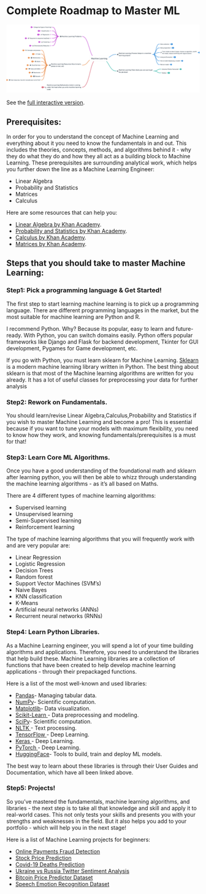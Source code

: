 # Complete Roadmap to Master ML


![2020 machine learning roadmap overview](https://raw.githubusercontent.com/mrdbourke/machine-learning-roadmap/master/2020-ml-roadmap-overview.png?token=AD7ZOCOIG7IZXHDL63W6RZK7A3B6I)

See the [full interactive version](https://whimsical.com/machine-learning-roadmap-2020-CA7f3ykvXpnJ9Az32vYXva).

## Prerequisites:

In order for you to understand the concept of Machine Learning and everything about it  you need to know the fundamentals in and out. This includes the theories, concepts, methods, and algorithms behind it - why they do what they do and how they all act as a building block to Machine Learning. These prerequisites are surrounding analytical work, which helps you further down the line as a Machine Learning Engineer: 

- Linear Algebra
- Probability and Statistics 
- Matrices 
- Calculus 

Here are some resources that can help you:
- [Linear Algebra by Khan Academy](https://www.khanacademy.org/math/linear-algebra).
- [Probability and Statistics by Khan Academy](https://www.khanacademy.org/math/statistics-probability).
- [Calculus by Khan Academy](https://www.khanacademy.org/math/multivariable-calculus).
- [Matrices by Khan Academy](https://www.khanacademy.org/math/algebra-home/alg-matrices).


## Steps that you should take to master Machine Learning:

### Step1: Pick a programming language & Get Started!

The first step to start learning machine learning is to pick up a programming language. There are different programming languages in the market, but the most suitable for machine learning are Python and R.

I recommend Python. Why? Because its popular, easy to learn and future-ready.
With Python, you can switch domains easily. Python offers popular frameworks like Django and Flask for backend development, Tkinter for GUI development, Pygames for Game development, etc.

If you go with Python, you must learn sklearn for Machine Learning. [Sklearn](https://scikit-learn.org/stable/) is a modern machine learning library written in Python. 
The best thing about sklearn is that most of the Machine learning algorithms are written for you already. It has a lot of useful classes for preprocessing your data for further analysis


### Step2: Rework on Fundamentals.

You should learn/revise Linear Algebra,Calculus,Probability and Statistics if you wish to master Machine Learning and become a pro!
This is essential because if you want to tune your models with maximum flexibility, you need to know how they work, and knowing fundamentals/prerequisites is a must for that!


### Step3: Learn Core ML Algorithms.

Once you have a good understanding of the foundational math and sklearn after learning python, you will then be able to whizz through understanding the machine learning algorithms - as it’s all based on Maths.


There are 4 different types of machine learning algorithms:
- Supervised learning
- Unsupervised learning
- Semi-Supervised learning
- Reinforcement learning

The type of machine learning algorithms that you will frequently work with and are very popular are:

- Linear Regression
- Logistic Regression
- Decision Trees
- Random forest
- Support Vector Machines (SVM’s)
- Naive Bayes
- KNN classification
- K-Means
- Artificial neural networks (ANNs)
- Recurrent neural networks (RNNs)

### Step4: Learn Python Libraries.

As a Machine Learning engineer, you will spend a lot of your time building algorithms and applications. Therefore, you need to understand the libraries that help build these. Machine Learning libraries are a collection of functions that have been created to help develop machine learning applications - through their prepackaged functions. 

Here is a list of the most well-known and used libraries: 

- [Pandas](https://pandas.pydata.org/docs/user_guide/index.html#user-guide)- Managing tabular data.
- [NumPy](https://numpy.org/learn/)- Scientific computation.
- [Matplotlib](https://matplotlib.org/stable/tutorials/index)- Data visualization.
- [Scikit-Learn ](https://scikit-learn.org/stable/user_guide.html)- Data preprocessing and modeling.
- [SciPy](https://docs.scipy.org/doc/scipy/tutorial/index.html#user-guide)- Scientific computation.
- [NLTK ](https://www.nltk.org/)- Text processing.
- [TensorFlow ](https://www.tensorflow.org/learn)- Deep Learning.
- [Keras ](https://keras.io/guides/)- Deep Learning.
- [PyTorch ](https://pytorch.org/docs/stable/index.html)- Deep Learning.
- [HuggingFace](https://huggingface.co/)- Tools to build, train and deploy ML models.

The best way to learn about these libraries is through their User Guides and Documentation, which have all been linked above. 


### Step5: Projects!

So you’ve mastered the fundamentals, machine learning algorithms, and libraries - the next step is to take all that knowledge and skill and apply it to real-world cases. This not only tests your skills and presents you with your strengths and weaknesses in the field. But it also helps you add to your portfolio - which will help you in the next stage!

Here is a list of Machine Learning projects for beginners:
- [Online Payments Fraud Detection](https://thecleverprogrammer.com/2022/02/22/online-payments-fraud-detection-with-machine-learning/)
- [Stock Price Prediction](https://thecleverprogrammer.com/2020/11/14/stock-price-prediction-using-machine-learning/)
- [Covid-19 Deaths Prediction](https://thecleverprogrammer.com/2022/03/29/covid-19-deaths-prediction-with-machine-learning/)
- [Ukraine vs Russia Twitter Sentiment Analysis](https://thecleverprogrammer.com/2022/03/15/ukraine-russia-war-twitter-sentiment-analysis-using-python/)
- [Bitcoin Price Predictor Dataset](https://www.kaggle.com/datasets/team-ai/bitcoin-price-prediction/versions/1)
- [Speech Emotion Recognition Dataset](https://drive.google.com/file/d/1wWsrN2Ep7x6lWqOXfr4rpKGYrJhWc8z7/view)



